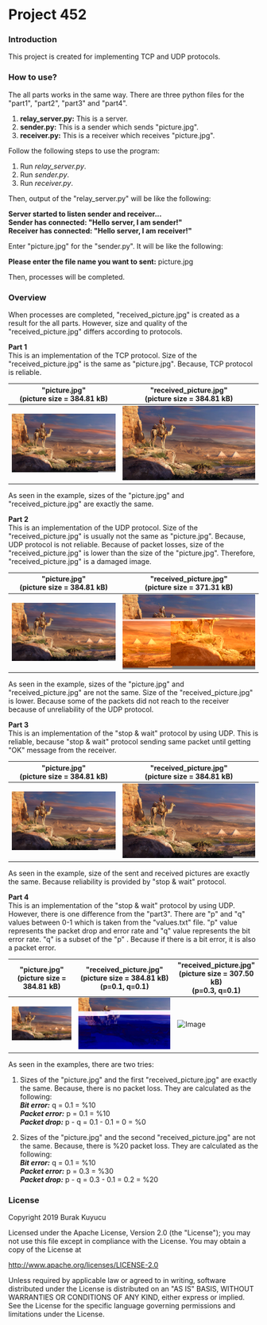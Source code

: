 Project 452
===========

### Introduction
This project is created for implementing TCP and UDP protocols.

### How to use?
The all parts works in the same way. There are three python files for the "part1", "part2", "part3" and "part4".

1. **relay_server.py:** This is a server.
2. **sender.py:**  This is a sender which sends "picture.jpg".
3. **receiver.py:** This is a receiver which receives "picture.jpg".

Follow the following steps to use the program:

1. Run _relay_server.py_.
2. Run _sender.py_.
3. Run _receiver.py_.

Then, output of the "relay_server.py" will be like the following:

>
**Server started to listen sender and receiver...<br>
Sender has connected: "Hello server, I am sender!"<br>
Receiver has connected: "Hello server, I am receiver!"**<br>

Enter "picture.jpg" for the "sender.py". It will be like the following:

>
**Please enter the file name you want to sent:** picture.jpg

Then, processes will be completed.

### Overview
When processes are completed, "received_picture.jpg" is created as a result for the all parts. However, size and quality of the "received_picture.jpg" differs according to protocols.

**Part 1**<br>
This is an implementation of the TCP protocol. Size of the "received_picture.jpg" is the same as "picture.jpg". Because, TCP protocol is reliable.

"picture.jpg"<br>(picture size = 384.81 kB)   | "received_picture.jpg"<br>(picture size = 384.81 kB)
--------------------------------------------- | ------------------------------------------------------
![Image](extras/1.jpg)                        | ![Image](extras/1.jpg)

As seen in the example, sizes of the "picture.jpg"  and "received_picture.jpg" are exactly the same.

**Part 2**<br>
This is an implementation of the UDP protocol. Size of the "received_picture.jpg" is usually not the same as "picture.jpg". Because, UDP protocol is not reliable. Because of packet losses, size of the "received_picture.jpg" is lower than the size of the "picture.jpg". Therefore, "received_picture.jpg" is a damaged image. 

"picture.jpg"<br>(picture size = 384.81 kB)   | "received_picture.jpg"<br>(picture size = 371.31 kB)
--------------------------------------------- | ------------------------------------------------------
![Image](extras/1.jpg)                        | ![Image](extras/2.jpg)

As seen in the example, sizes of the "picture.jpg"  and "received_picture.jpg" are not the same. Size of the "received_picture.jpg" is lower. Because some of the packets did not reach to the receiver because of unreliability of the UDP protocol.

**Part 3**<br>
This is an implementation of the "stop & wait" protocol by using UDP. This is reliable, because "stop & wait" protocol sending same packet until getting "OK" message from the receiver.

"picture.jpg"<br>(picture size = 384.81 kB)   | "received_picture.jpg"<br>(picture size = 384.81 kB)
--------------------------------------------- | ------------------------------------------------------
![Image](extras/1.jpg)                        | ![Image](extras/1.jpg)

As seen in the example, size of the sent and received pictures are exactly the same. Because reliability is provided by "stop & wait" protocol.

**Part 4**<br>
This is an implementation of the "stop & wait" protocol by using UDP. However, there is one difference from the "part3". There are "p" and "q" values between 0-1 which is taken from the "values.txt" file. "p" value represents the packet drop and error rate and "q" value represents the bit error rate. "q" is a subset of the "p" . Because if there is a bit error, it is also a packet error.

"picture.jpg"<br>(picture size = 384.81 kB)   | "received_picture.jpg"<br>(picture size = 384.81 kB)<br>(p=0.1, q=0.1)<br>   | "received_picture.jpg"<br>(picture size = 307.50 kB)<br>(p=0.3, q=0.1)
--------------------------------------------- | ---------------------------------------------------------------------------- | ---------------------------------------
![Image](extras/1.jpg)                        | ![Image](extras/3.jpg)                                                       | ![Image](extras/4.jpg)

As seen in the examples, there are two tries:

1. Sizes of the "picture.jpg" and the first "received_picture.jpg" are exactly the same. Because, there is no packet loss. They are calculated as the following:<br>
_**Bit error:**_ q = 0.1 = %10<br>
_**Packet error:**_ p = 0.1 = %10<br>
_**Packet drop:**_ p - q = 0.1 - 0.1 = 0 = %0<br>

2. Sizes of the "picture.jpg" and the second "received_picture.jpg" are not the same. Because, there is %20 packet loss. They are calculated as the following:<br>
_**Bit error:**_ q = 0.1 = %10<br>
_**Packet error:**_ p = 0.3 = %30<br>
_**Packet drop:**_ p - q = 0.3 - 0.1 = 0.2 = %20<br>

### License
Copyright 2019 Burak Kuyucu

Licensed under the Apache License, Version 2.0 (the "License");
you may not use this file except in compliance with the License.
You may obtain a copy of the License at

http://www.apache.org/licenses/LICENSE-2.0

Unless required by applicable law or agreed to in writing, software
distributed under the License is distributed on an "AS IS" BASIS,
WITHOUT WARRANTIES OR CONDITIONS OF ANY KIND, either express or implied.
See the License for the specific language governing permissions and
limitations under the License.


